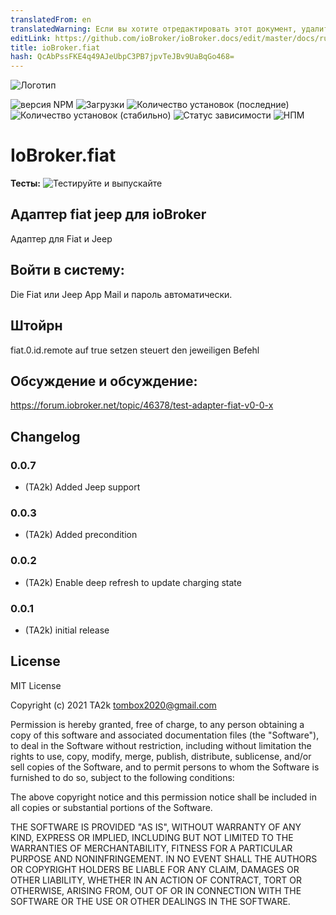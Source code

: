 ```yaml
---
translatedFrom: en
translatedWarning: Если вы хотите отредактировать этот документ, удалите поле «translationFrom», в противном случае этот документ будет снова автоматически переведен
editLink: https://github.com/ioBroker/ioBroker.docs/edit/master/docs/ru/adapterref/iobroker.fiat/README.md
title: ioBroker.fiat
hash: QcAbPssFKE4q49AJeUbpC3PB7jpvTeJBv9UaBqGo468=
---
```

![Логотип](../../../en/adapterref/iobroker.fiat/admin/fiat.png)

![версия NPM](https://img.shields.io/npm/v/iobroker.fiat.svg)
![Загрузки](https://img.shields.io/npm/dm/iobroker.fiat.svg)
![Количество установок (последние)](https://iobroker.live/badges/fiat-installed.svg)
![Количество установок (стабильно)](https://iobroker.live/badges/fiat-stable.svg)
![Статус зависимости](https://img.shields.io/david/TA2k/iobroker.fiat.svg)
![НПМ](https://nodei.co/npm/iobroker.fiat.png?downloads=true)

# IoBroker.fiat
**Тесты:** ![Тестируйте и выпускайте](https://github.com/TA2k/ioBroker.fiat/workflows/Test%20and%20Release/badge.svg)

## Адаптер fiat jeep для ioBroker
Адаптер для Fiat и Jeep

## Войти в систему:
Die Fiat или Jeep App Mail и пароль автоматически.

## Штойрн
fiat.0.id.remote auf true setzen steuert den jeweiligen Befehl

## Обсуждение и обсуждение:
https://forum.iobroker.net/topic/46378/test-adapter-fiat-v0-0-x

## Changelog

### 0.0.7
* (TA2k) Added Jeep support
  
### 0.0.3
* (TA2k) Added precondition
### 0.0.2
* (TA2k) Enable deep refresh to update charging state
### 0.0.1
* (TA2k) initial release

## License
MIT License

Copyright (c) 2021 TA2k <tombox2020@gmail.com>

Permission is hereby granted, free of charge, to any person obtaining a copy
of this software and associated documentation files (the "Software"), to deal
in the Software without restriction, including without limitation the rights
to use, copy, modify, merge, publish, distribute, sublicense, and/or sell
copies of the Software, and to permit persons to whom the Software is
furnished to do so, subject to the following conditions:

The above copyright notice and this permission notice shall be included in all
copies or substantial portions of the Software.

THE SOFTWARE IS PROVIDED "AS IS", WITHOUT WARRANTY OF ANY KIND, EXPRESS OR
IMPLIED, INCLUDING BUT NOT LIMITED TO THE WARRANTIES OF MERCHANTABILITY,
FITNESS FOR A PARTICULAR PURPOSE AND NONINFRINGEMENT. IN NO EVENT SHALL THE
AUTHORS OR COPYRIGHT HOLDERS BE LIABLE FOR ANY CLAIM, DAMAGES OR OTHER
LIABILITY, WHETHER IN AN ACTION OF CONTRACT, TORT OR OTHERWISE, ARISING FROM,
OUT OF OR IN CONNECTION WITH THE SOFTWARE OR THE USE OR OTHER DEALINGS IN THE
SOFTWARE.